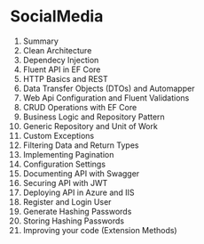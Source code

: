 # SocialMedia
1.	Summary
2.	Clean Architecture
3.	Dependecy Injection
4.	Fluent API in EF Core
5.	HTTP Basics and REST
6.	Data Transfer Objects (DTOs) and Automapper
7.	Web Api Configuration and Fluent Validations
8.	CRUD Operations with EF Core
9.	Business Logic and Repository Pattern
10.	Generic Repository and Unit of Work
11.	Custom Exceptions
12.	Filtering Data and Return Types
13.	Implementing Pagination
14.	Configuration Settings
15.	Documenting API with Swagger
16.	Securing API with JWT
17.	Deploying API in Azure and IIS
18.	Register and Login User
19.	Generate Hashing Passwords
20.	Storing Hashing Passwords
21.	Improving your code (Extension Methods)
